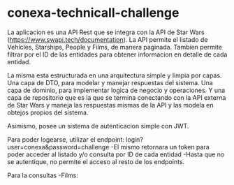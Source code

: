 # conexa-technicall-challenge

La aplicacion es una API Rest que se integra con la API de Star Wars (https://www.swapi.tech/documentation). La API permite el listado de Vehicles, Starships, People y Films, de manera paginada. Tambien permite filtrar por el ID de las entidades para obtener informacion en detalle de cada entidad.

La misma esta estructurada en una arquitectura simple y limpia por capas. Una capa de DTO, para modelar y manejar respuestas del sistema. Una capa de dominio, para implementar logica de negocio y operaciones. Y una capa de repositorio que es la que se termina conectando con la API externa de Star Wars y maneja las respuestas mismas de la API y las modela en obtejos propios del sistema.

Asimismo, posee un sistema de autenticacion simple con JWT.

Para poder logearse, utilizar el endpoint: login?user=conexa&password=challenge
 -El mismo retornara un token para poder acceder al listado y/o consulta por ID de cada entidad
 -Hasta que no se autentique, no permite el acceso al resto de los endpoints.

Para la consultas
  -Films: 

